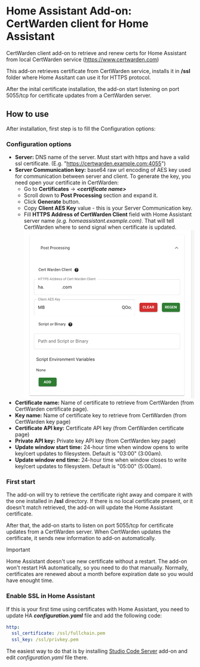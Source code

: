 # Home Assistant Add-on: CertWarden client for Home Assistant

CertWarden client add-on to retrieve and renew certs for Home Assistant from local CertWarden service (https://www.certwarden.com)

This add-on retrieves certificate from CertWarden service, installs it in **/ssl** folder where Home Assitant can use it for HTTPS protocol.

After the inital certificate installation, the add-on start listening on port 5055/tcp for certificate updates from a CertWarden server. 


## How to use

After installation, first step is to fill the Configuration options:

### Configuration options

- **Server:** DNS name of the server. Must start with https and have a valid ssl certificate. (E.g. "https://certwarden.example.com:4055")
- **Server Communication key:** base64 raw url encoding of AES key used for communication between server and client. To generate the key, you need open your certificate in CertWarden: 
  - Go to **Certificates** -> **_\<certificate name\>_**
  - Scroll down to **Post Processing** section and expand it.
  - Click **Generate** button.
  - Copy **Client AES Key** value - this is your Server Communication key.
  - Fill **HTTPS Address of CertWarden Client** field with Home Assistant server name _(e.g. homeassistant.example.com)_. That will tell CertWarden where to send signal when certificate is updated.
  ![Generating the client AES key in CertWarden](https://raw.githubusercontent.com/Sherd21/ha-addons/main/certwarden-ha-client/post_processing.png)
- **Certificate name:** Name of certificate to retrieve from CertWarden (from CertWarden certificate page).
- **Key name:** Name of certificate key to retrieve from CertWarden (from CertWarden key page)
- **Certificate API key:** Certificate API key (from CertWarden certificate page)
- **Private API key:** Private key API key (from CertWarden key page)
- **Update window start time:** 24-hour time when window opens to write key/cert updates to filesystem. Default is "03:00" (3:00am).
- **Update window end time:** 24-hour time when window closes to write key/cert updates to filesystem. Default is "05:00" (5:00am).

### First start

The add-on will try to retrieve the certificate right away and compare it with the one installed in **/ssl** directory. If there is no local certificate present, or it doesn't match retrieved, the add-on will update the Home Assistant certificate.

After that, the add-on starts to listen on port 5055/tcp for certificate updates from a CertWarden server.
When CertWarden updates the certificate, it sends new information to add-on automatically.

> [!IMPORTANT] 
> Home Assistant doesn't use new certificate without a restart. The add-on won't restart HA automatically, so you need to do that manually. Normally, certificates are renewed about a month before expiration date so you would have enought time.

### Enable SSL in Home Assistant

If this is your first time using certificates with Home Assistant, you need to update HA _**configuration.yaml**_ file and add the following code:

```yaml
http:
  ssl_certificate: /ssl/fullchain.pem
  ssl_key: /ssl/privkey.pem
```

The easiest way to do that is by installing [Studio Code Server](https://github.com/hassio-addons/addon-vscode) add-on and edit _configuration.yaml_ file there.